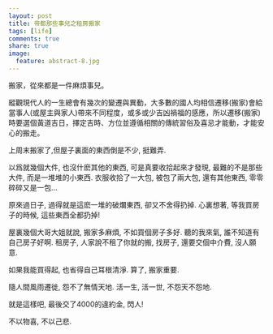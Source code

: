 ```yaml
---
layout: post
title: 帝都那些事兒之租房搬家
tags: [life]
comments: true
share: true
image:
  feature: abstract-8.jpg
---
```


搬家，從來都是一件麻煩事兒。

縱觀現代人的一生總會有幾次的變遷與異動，大多數的國人均相信遷移(搬家)會給當事人(或屋主與家人)帶來不同程度，或多或少吉凶禍福的感應，所以遷移(搬家)時要選個黃道吉日，擇定吉時、方位並遵循相關的傳統習俗及喜忌才能動，才能安心的搬走。

上周末搬家了,但屋子裏面的東西倒是不少, 挺難弄.

以爲就幾個大件, 也沒什麽其他的東西, 可是真要收拾起來才發現, 最難的不是那些大件, 而是一堆堆的小東西. 衣服收拾了一大包, 被包了兩大包, 還有其他東西, 零零碎碎又是一包...

原來過日子, 過得就是這麽一堆的破爛東西, 卻又不舍得扔掉. 心裏想著, 等我買房子的時候, 這些東西全都扔掉!

屋裏幾個大哥大姐就說, 搬家多麻煩, 不如買個房子多好. 聽的我來氣, 誰不知道有自己房子好啊. 租房子, 人家說不租了你就的搬, 找房子, 還要交個中介費, 沒人願意.

如果我能買得起, 也省得自己耳根清淨. 算了, 搬家重要.

隨人間風雨遷徙, 怨不了無情天地. 活一生, 活一世, 不怨天不怨地.

就是這樣吧, 最後交了4000的違約金, 閃人!

不以物喜, 不以己悲.
